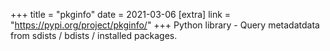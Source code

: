+++
title = "pkginfo"
date = 2021-03-06
[extra]
link = "https://pypi.org/project/pkginfo/"
+++
Python library - Query metadatdata from sdists / bdists / installed packages.

